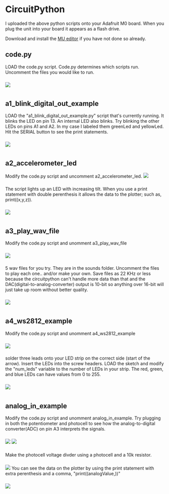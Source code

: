 # CircuitPython

I uploaded the above python scripts onto your Adafruit M0 board. When you plug the unit into your board it appears as a flash drive.

Download and install the [MU editor](https://learn.adafruit.com/welcome-to-circuitpython/installing-mu-editor) if you have not done so already.


## code.py
LOAD the code.py script. Code.py determines which scripts run. Uncomment the files you would like to run.
###
![](https://github.com/hydronics2/Circuitpython_February_2019/blob/master/programming/pics/code2.py.jpg)

# 
## a1_blink_digital_out_example
LOAD the "a1_blink_digital_out_example.py" script that's currently running. It blinks the LED on pin 13. An internal LED also blinks. Try blinking the other LEDs on pins A1 and A2. In my case I labeled them greenLed and yellowLed. Hit the SERIAL button to see the print statements.
###
![](https://github.com/hydronics2/Circuitpython_February_2019/blob/master/programming/pics/a1_blink.JPG)
# 

## a2_accelerometer_led
Modify the code.py script and uncomment a2_accelerometer_led.
![](https://github.com/hydronics2/Circuitpython_February_2019/blob/master/programming/pics/a2_accelerometer_code.JPG)
###
The script lights up an LED with increasing tilt.
When you use a print statement with double perenthesis it allows the data to the plotter; such as, print((x,y,z)).
###
![](https://github.com/hydronics2/Circuitpython_February_2019/blob/master/programming/pics/accel_plotter.JPG)
# 

## a3_play_wav_file
Modify the code.py script and unomment a3_play_wav_file
###
![](https://github.com/hydronics2/Circuitpython_February_2019/blob/master/programming/pics/play_wav.JPG)
###
5 wav files for you try. They are in the sounds folder. Uncomment the files to play each one.. and/or make your own. 
Save files as 22 KHz or less because the circuitpython can't handle more data than that and the DAC(digital-to-analog-converter) output is 10-bit so anything over 16-bit will just take up room without better quality.
###
![](https://github.com/hydronics2/Circuitpython_February_2019/blob/master/programming/pics/play_wav2.JPG)
# 


## a4_ws2812_example
Modify the code.py script and unomment a4_ws2812_example
###
![](https://github.com/hydronics2/Circuitpython_February_2019/blob/master/programming/pics/ws2812_1.JPG)
###
solder three leads onto your LED strip on the correct side (start of the arrow). Insert the LEDs into the screw headers.
LOAD the sketch and modify the "num_leds" variable to the number of LEDs in your strip.
The red, green, and blue LEDs can have values from 0 to 255.
###
![](https://github.com/hydronics2/Circuitpython_February_2019/blob/master/programming/pics/ws2812_2.JPG)
# 

## analog_in_example
Modify the code.py script and unomment analog_in_example.
Try plugging in both the potentiometer and photocell to see how the analog-to-digital converter(ADC) on pin A3 interprets the signals.
###
![](https://github.com/hydronics2/Circuitpython_February_2019/blob/master/programming/pics/pot1.JPG)
![](https://github.com/hydronics2/Circuitpython_February_2019/blob/master/programming/pics/pot2.JPG)
###
Make the photocell voltage divder using a photocell and a 10k resistor.
###
![](https://github.com/hydronics2/Circuitpython_February_2019/blob/master/programming/pics/photocell2.JPG)
You can see the data on the plotter by using the print statement with extra perenthesis and a comma, "print((analogValue,))"
###
![](https://github.com/hydronics2/Circuitpython_February_2019/blob/master/programming/pics/analog_in_data.JPG)
# 







